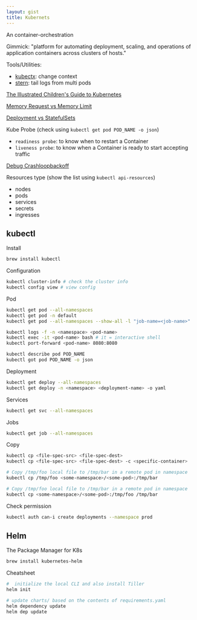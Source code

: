 ```yaml
---
layout: gist
title: Kubernets
---
```


An container-orchestration

Gimmick: "platform for automating deployment, scaling, and operations of application containers across clusters of hosts."

Tools/Utilities:
- [kubectx](https://github.com/ahmetb/kubectx): change context
- [stern](https://github.com/wercker/stern): tail logs from multi pods

[The Illustrated Children's Guide to Kubernetes](https://www.youtube.com/watch?v=4ht22ReBjno)

[Memory Request vs Memory Limit](https://jackiechen.org/2017/12/12/the-myth-of-memory-requests-and-limits-in-kubernetes/)

[Deployment vs StatefulSets](https://stackoverflow.com/questions/41583672/kubernetes-deployments-vs-statefulsets)

Kube Probe (check using `kubectl get pod POD_NAME -o json`)
- `readiness probe`: to know when to restart a Container
- `liveness probe`: to know when a Container is ready to start accepting traffic

[Debug Crashloopbackoff](https://sysdig.com/blog/debug-kubernetes-crashloopbackoff/)

Resources type (show the list using `kubectl api-resources`)
- nodes
- pods
- services 
- secrets
- ingresses


## kubectl

Install
```sh
brew install kubectl 
```

Configuration
```sh
kubectl cluster-info # check the cluster info
kubectl config view # view config
```

Pod
```sh
kubectl get pod --all-namespaces
kubectl get pod -n default
kubectl get pod --all-namespaces --show-all -l "job-name=<job-name>" 

kubectl logs -f -n <namespace> <pod-name>
kubectl exec -it <pod-name> bash # it = interactive shell
kubectl port-forward <pod-name> 8080:8080

kubectl describe pod POD_NAME
kubectl got pod POD_NAME -o json
```

Deployment
```sh
kubectl get deploy --all-namespaces
kubectl get deploy -n <namespace> <deployment-name> -o yaml
```

Services
```sh
kubectl get svc --all-namespaces
```

Jobs
```sh
kubectl get job --all-namespaces
```

Copy
```sh
kubectl cp <file-spec-src> <file-spec-dest>
kubectl cp <file-spec-src> <file-spec-dest> -c <specific-container>

# Copy /tmp/foo local file to /tmp/bar in a remote pod in namespace
kubectl cp /tmp/foo <some-namespace>/<some-pod>:/tmp/bar 

# Copy /tmp/foo local file to /tmp/bar in a remote pod in namespace
kubectl cp <some-namespace>/<some-pod>:/tmp/foo /tmp/bar 
```

Check permission
```sh
kubectl auth can-i create deployments --namespace prod
```



## Helm 

The Package Manager for K8s
```sh
brew install kubernetes-helm
```

Cheatsheet
```sh
#  initialize the local CLI and also install Tiller 
helm init 

# update charts/ based on the contents of requirements.yaml
helm dependency update
helm dep update
```
